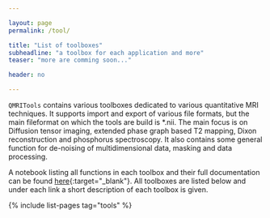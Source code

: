```yaml
---

layout: page
permalink: /tool/

title: "List of toolboxes"
subheadline: "a toolbox for each application and more"
teaser: "more are comming soon..."

header: no

---
```


`QMRITools` contains various toolboxes dedicated to various quantitative MRI techniques. It supports import and export of various file formats, but the main fileformat on which the tools are build is *.nii. The main focus is on Diffusion tensor imaging, extended phase graph based T2 mapping, Dixon reconstruction and phosphorus spectroscopy. It also contains some general function for de-noising of multidimensional data, masking and data processing.

A notebook listing all functions in each toolbox and their full documentation can be found [here](https://github.com/mfroeling/QMRITools/tree/master/QMRITools/Resources/All-Functions.nb){:target="_blank"}. All toolboxes are listed below and under each link a short description of each toolbox is given.

{% include list-pages tag="tools" %}
